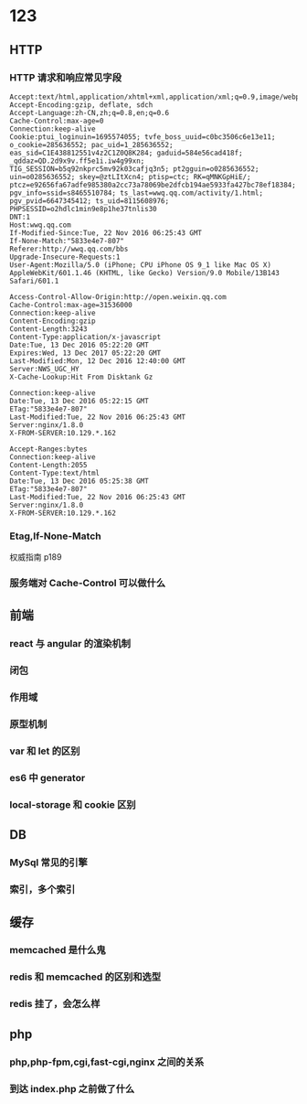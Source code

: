 # 123

## HTTP
### HTTP 请求和响应常见字段
```
Accept:text/html,application/xhtml+xml,application/xml;q=0.9,image/webp,*/*;q=0.8
Accept-Encoding:gzip, deflate, sdch
Accept-Language:zh-CN,zh;q=0.8,en;q=0.6
Cache-Control:max-age=0
Connection:keep-alive
Cookie:ptui_loginuin=1695574055; tvfe_boss_uuid=c0bc3506c6e13e11; o_cookie=285636552; pac_uid=1_285636552; eas_sid=C1E438812551v4z2C1Z0Q8K284; gaduid=584e56cad418f; _qddaz=QD.2d9x9v.ff5e1i.iw4g99xn; TIG_SESSION=b5q92nkprc5mv92k03cafjq3n5; pt2gguin=o0285636552; uin=o0285636552; skey=@ztLItXcn4; ptisp=ctc; RK=qMNKGpHiE/; ptcz=e92656fa67adfe985380a2cc73a78069be2dfcb194ae5933fa427bc78ef18384; pgv_info=ssid=s8465510784; ts_last=wwq.qq.com/activity/1.html; pgv_pvid=6647345412; ts_uid=8115608976; PHPSESSID=o2hdlc1min9e8p1he37tnlis30
DNT:1
Host:wwq.qq.com
If-Modified-Since:Tue, 22 Nov 2016 06:25:43 GMT
If-None-Match:"5833e4e7-807"
Referer:http://wwq.qq.com/bbs
Upgrade-Insecure-Requests:1
User-Agent:Mozilla/5.0 (iPhone; CPU iPhone OS 9_1 like Mac OS X) AppleWebKit/601.1.46 (KHTML, like Gecko) Version/9.0 Mobile/13B143 Safari/601.1
```

```
Access-Control-Allow-Origin:http://open.weixin.qq.com
Cache-Control:max-age=31536000
Connection:keep-alive
Content-Encoding:gzip
Content-Length:3243
Content-Type:application/x-javascript
Date:Tue, 13 Dec 2016 05:22:20 GMT
Expires:Wed, 13 Dec 2017 05:22:20 GMT
Last-Modified:Mon, 12 Dec 2016 12:40:00 GMT
Server:NWS_UGC_HY
X-Cache-Lookup:Hit From Disktank Gz
```
```
Connection:keep-alive
Date:Tue, 13 Dec 2016 05:22:15 GMT
ETag:"5833e4e7-807"
Last-Modified:Tue, 22 Nov 2016 06:25:43 GMT
Server:nginx/1.8.0
X-FROM-SERVER:10.129.*.162
```
```
Accept-Ranges:bytes
Connection:keep-alive
Content-Length:2055
Content-Type:text/html
Date:Tue, 13 Dec 2016 05:25:38 GMT
ETag:"5833e4e7-807"
Last-Modified:Tue, 22 Nov 2016 06:25:43 GMT
Server:nginx/1.8.0
X-FROM-SERVER:10.129.*.162
```
### Etag,If-None-Match
 权威指南 p189
### 服务端对 Cache-Control 可以做什么

## 前端
### react 与 angular 的渲染机制
### 闭包 
### 作用域
### 原型机制
### var 和 let 的区别 
### es6 中 generator
### local-storage 和 cookie 区别

## DB 
### MySql 常见的引擎 
### 索引，多个索引 

## 缓存
### memcached 是什么鬼
### redis 和 memcached 的区别和选型
### redis 挂了，会怎么样

## php
### php,php-fpm,cgi,fast-cgi,nginx 之间的关系
### 到达 index.php 之前做了什么
